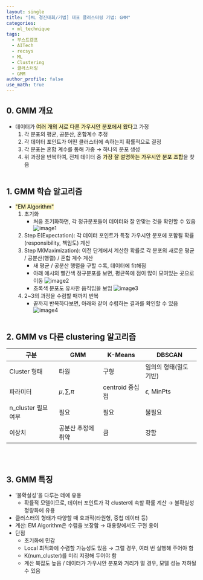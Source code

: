 ```yaml
---
layout: single
title: "[ML 경진대회/기법] 대표 클러스터링 기법: GMM"
categories:
  - ml_technique
tags:
  - 부스트캠프
  - AITech
  - recsys
  - ML
  - Clustering
  - 클러스터링
  - GMM
author_profile: false
use_math: true
---
```

## 0. GMM 개요
- 데이터가 <mark style="background: #FFF3A3A6;">여러 개의 서로 다른 가우시안 분포에서 왔다</mark>고 가정
	1. 각 분포의 평균, 공분산, 혼합계수 추정
	2. 각 데이터 포인트가 어떤 클러스터에 속하는지 확률적으로 결정
	3. 각 분포는 혼합 계수를 통해 가중 → 하나의 분포 생성
	4. 위 과정을 반복하여, 전체 데이터 중 <mark style="background: #FFF3A3A6;">가장 잘 설명하는 가우시안 분포 조합</mark>을 찾음<br><br>

## 1. GMM 학습 알고리즘
- <mark style="background: #FFF3A3A6;">"EM Algorithm"</mark>
	1. 초기화
		- 처음 초기화하면, 각 정규분포들이 데이터와 잘 안맞는 것을 확인할 수 있음
			![image1](../../images/2024-10-01-aitech-week8-10_4_4/image1.png)
	2. Step E(Expectation): 각 데이터 포인트가 특정 가우시안 분포에 포함될 확률(responsibility, 책임도) 계산
	3. Step M(Maximization): 이전 단계에서 계산한 확률로 각 분포의 새로운 평균 / 공분산(행렬) / 혼합 계수 계산
		- 새 평균 / 공분산 행렬을 구할 수록, 데이터에 fit해짐
		- 아래 예시의 빨간색 정규분포를 보면, 평균쪽에 점이 많이 모여있는 곳으로 이동
			![image2](../../images/2024-10-01-aitech-week8-10_4_4/image2.png)
		- 초록색 분포도 유사한 움직임을 보임
			![image3](../../images/2024-10-01-aitech-week8-10_4_4/image3.png)
	4. 2~3의 과정을 수렴할 때까지 반복
		- 끝까지 반복하다보면, 아래와 같이 수렴하는 결과를 확인할 수 있음
			![image4](../../images/2024-10-01-aitech-week8-10_4_4/image4.png)<br><br>

## 2. GMM vs 다른 clustering 알고리즘

| 구분              | GMM              | K-Means      | DBSCAN             |
| --------------- | ---------------- | ------------ | ------------------ |
| Cluster 형태      | 타원               | 구형           | 임의의 형태(밀도 기반)      |
| 파라미터            | $\mu, \sum, \pi$ | centroid 중심점 | $\epsilon$, MinPts |
| n_cluster 필요 여부 | 필요               | 필요           | 불필요                |
| 이상치             | 공분산 추정에 취약       | 큼            | 강함                 |
<br><br>

## 3. GMM 특징
- '불확실성'을 다루는 데에 유용
	- 확률적 모델이므로, 데이터 포인트가 각 cluster에 속할 확률 계산
	   → 불확실성 정량화에 유용
- 클러스터의 형태가 다양할 때 효과적(타원형, 중첩 데이터 등)
- 계산: EM Algorithm은 수렴을 보장함 → 대용량에서도 구현 용이
- 단점
	- 초기화에 민감
	- Local 최적화에 수렴할 가능성도 있음 → 그럴 경우, 여러 번 실행해 주어야 함
	- K(num_cluster)를 미리 지정해 두어야 함
	- 계산 복잡도 높음 / 데이터가 가우시안 분포와 거리가 멀 경우, 모델 성능 저하될 수 있음<br><br>

